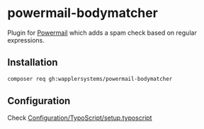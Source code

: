 # powermail-bodymatcher

Plugin for [Powermail](https://extensions.typo3.org/extension/powermail) which adds a spam check based on regular expressions.

## Installation
```bash
composer req gh:wapplersystems/powermail-bodymatcher
```


## Configuration
Check [Configuration/TypoScript/setup.typoscript](Configuration/TypoScript/setup.typoscript)
